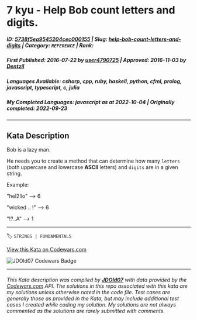 # 7 kyu - Help Bob count letters and digits.

##### **ID**: [5738f5ea9545204cec000155](https://www.codewars.com/kata/5738f5ea9545204cec000155) | **Slug**: [help-bob-count-letters-and-digits](https://www.codewars.com/kata/5738f5ea9545204cec000155) | **Category**: `REFERENCE` | **Rank**: <span style="color:white">7 kyu</span>

##### **First Published**: 2016-07-22 ***by*** [user4790725](https://www.codewars.com/users/user4790725) | **Approved**: 2016-11-03 ***by*** [Dentzil](https://www.codewars.com/users/Dentzil)

##### **Languages Available**: csharp, cpp, ruby, haskell, python, cfml, prolog, javascript, typescript, c, julia

##### **My Completed Languages**: javascript ***as at*** 2022-10-04 | **Originally completed**: 2022-09-23

---

## Kata Description


Bob is a lazy man. 



He needs you to create a method that can determine how many ```letters``` (both uppercase and lowercase **ASCII** letters) and ```digits``` are in a given string.







Example:



"hel2!lo" --> 6



"wicked .. !" --> 6



"!?..A" --> 1

---


🏷 `STRINGS | FUNDAMENTALS`


[View this Kata on Codewars.com](https://www.codewars.com/kata/5738f5ea9545204cec000155)

![](https://www.codewars.com/users/jdold07/badges/large "JDOld07 Codewars Badge")

---

###### *This Kata description was compiled by [**JDOld07**](https://tpstech.dev) with data provided by the [Codewars.com](https://www.codewars.com) API.  The solutions in this repo associated with this kata are my solutions unless otherwise noted in the code file.  Test cases are generally those as provided in the Kata, but may include additional test cases I created while coding my solution.  My solutions are not always commented as the solutions are rarely submitted with comments.*
